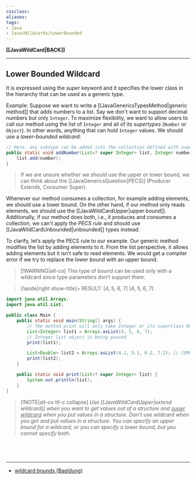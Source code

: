 ```yaml
---
cssclass:
aliases:
tags:
- Java
- Java/Wildcards/LowerBounded
---
```

**[[JavaWildCard|BACK]]**

---
## Lower Bounded Wildcard
It is expressed using the _super_ keyword and it specifies the lower class in the hierarchy that can be used as a generic type.

Example:
Suppose we want to write a [[JavaGenericsTypesMethod|generic method]] that adds numbers to a list. Say we don't want to support decimal numbers but only `Integer`. To maximize flexibility, we want to allow users to call our method using the list of `Integer` and all of its *supertypes* (`Number` or `Object`). In other words, anything that can hold `Integer` values. We should use a *lower-bounded wildcard*:
```java
// Here, any subtype can be added into the collection defined with supertype
public static void addNumber(List<? super Integer> list, Integer number) {
    list.add(number);
}
```

> If we are unsure whether we should use the upper or lower bound, we can think about the [[JavaGenericsQuestion|PECS]] (Producer Extends, Consumer Super).

Whenever our method consumes a collection, for example adding elements, we should use a lower bound. On the other hand, if our method only reads elements, we should use the [[JavaWildCardUpper|upper bound]]. Additionally, if our method does both, i.e., it produces and consumes a collection, we can't apply the *PECS rule* and should use [[JavaWildCardUnbounded|unbounded]] types instead.

To clarify, let’s apply the PECS rule to our example. Our generic method modifies the list by adding elements to it. From the list perspective, it allows adding elements but it isn’t safe to read elements. We would get a compiler error if we try to replace the lower bound with an upper bound.

>[!WARNING|alt-co] This type of bound can be used only with a wildcard since type parameters don’t support them.

>[!aside|right show-title]+ RESULT:
> \[4, 5, 6, 7]
> \[4, 5, 6, 7]

```java
import java.util.Arrays;
import java.util.List;

public class Main {
    public static void main(String[] args) {
        // The method print will only take Integer or its superclass Number
        List<Integer> list1 = Arrays.asList(4, 5, 6, 7);
        // Integer list object is being passed
        print(list1);

        List<Double> list2 = Arrays.asList(4.1, 5.1, 6.2, 7.2); // COMPILER ERROR!
        print(list2);
    }

    public static void print(List<? super Integer> list) {
        System.out.println(list);
    }
}
```

>[!NOTE|alt-co ttl-c collapse]
> *Use [[JavaWildCardUpper|extend wildcard]] when you want to get values out of a structure and <u>super wildcard</u> when you put values in a structure. Don’t use wildcard when you get and put values in a structure. You can specify an upper bound for a wildcard, or you can specify a lower bound, but you cannot specify both.*

<br>

# 
---
- [wildcard bounds (Baeldung)](https://www.baeldung.com/java-generics-type-parameter-vs-wildcard#bounds)